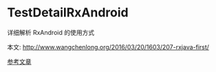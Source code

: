 # TestDetailRxAndroid
详细解析 RxAndroid 的使用方式

本文: http://www.wangchenlong.org/2016/03/20/1603/207-rxjava-first/

[参考文章](http://www.wangchenlong.org/2016/03/20/1603/207-rxjava-first/)
